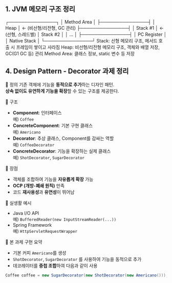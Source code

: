 ## 1. JVM 메모리 구조 정리

┌───────────────┐
│  Method Area  │
├───────────────┤
│     Heap      │  ← (비선형/리전형, GC 관리)
├───────────────┤
│   Stack #1    │  ← (선형, 스레드별)
│   Stack #2    │
│   ...         │
├───────────────┤
│ PC Register   │
│ Native Stack  │
└───────────────┘
Stack: 선형 메모리 구조, 메서드 호출 시 프레임이 쌓이고 사라짐
Heap: 비선형/리전형 메모리 구조, 객체와 배열 저장, GC(G1 GC 등) 관리
Method Area: 클래스 정보, static 변수 등 저장

## 4. Design Pattern - Decorator 과제 정리
🔹 정의
기존 객체에 기능을 **동적으로 추가**하는 디자인 패턴.  
**상속 없이도 유연하게 기능을 확장**할 수 있는 구조를 제공한다.

🔹 구조
- **Component**: 인터페이스  
  예) `Coffee`
- **ConcreteComponent**: 기본 구현 클래스  
  예) `Americano`
- **Decorator**: 추상 클래스, Component를 감싸는 역할  
  예) `CoffeeDecorator`
- **ConcreteDecorator**: 기능을 확장하는 실제 클래스  
  예) `ShotDecorator`, `SugarDecorator`

🔹 장점
- 객체를 조합하여 기능을 **자유롭게 확장** 가능
- **OCP (개방-폐쇄 원칙)** 만족
- 코드 **재사용성**과 **유연성**이 뛰어남

🔹 실생활 예시
- Java I/O API  
  예) `BufferedReader(new InputStreamReader(...))`
- Spring Framework  
  예) `HttpServletRequestWrapper`

🔹 본 과제 구현 요약
- 기본 커피 `Americano`를 생성
- `ShotDecorator`, `SugarDecorator` 를 사용하여 기능을 동적으로 추가
- 데코레이터를 **중첩 조합**하여 다음과 같이 사용

```java
Coffee coffee = new SugarDecorator(new ShotDecorator(new Americano()));